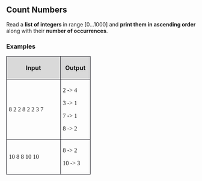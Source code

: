 <H2 LANG="bg-BG" CLASS="western"><SPAN LANG="en-US">Count
	Numbers</SPAN></H2>
<P STYLE="margin-top: 0.06in">Read a <B>list of integers </B>in range
[0…1000] and <B>print them in ascending order</B> along with their
<B>number of occurrences</B>.</P>
<H3 CLASS="western">Examples</H3>
<TABLE WIDTH=216 CELLPADDING=4 CELLSPACING=0>
	<COL WIDTH=131>
	<COL WIDTH=67>
	<TR VALIGN=TOP>
		<TD WIDTH=131 BGCOLOR="#d9d9d9" STYLE="border: 1px solid #00000a; padding-top: 0.04in; padding-bottom: 0.04in; padding-left: 0.06in; padding-right: 0.06in">
			<P ALIGN=CENTER><B>Input</B></P>
		</TD>
		<TD WIDTH=67 BGCOLOR="#d9d9d9" STYLE="border: 1px solid #00000a; padding-top: 0.04in; padding-bottom: 0.04in; padding-left: 0.06in; padding-right: 0.06in">
			<P ALIGN=CENTER><B>Output</B></P>
		</TD>
	</TR>
	<TR>
		<TD WIDTH=131 STYLE="border: 1px solid #00000a; padding-top: 0.04in; padding-bottom: 0.04in; padding-left: 0.06in; padding-right: 0.06in">
			<P><FONT FACE="Consolas, serif">8 2 2 8 2 2 3 7</FONT></P>
		</TD>
		<TD WIDTH=67 STYLE="border: 1px solid #00000a; padding-top: 0.04in; padding-bottom: 0.04in; padding-left: 0.06in; padding-right: 0.06in">
			<P STYLE="margin-bottom: 0in"><FONT FACE="Consolas, serif">2 -&gt;
			4</FONT></P>
			<P STYLE="margin-bottom: 0in"><FONT FACE="Consolas, serif">3 -&gt;
			1</FONT></P>
			<P STYLE="margin-bottom: 0in"><FONT FACE="Consolas, serif">7 -&gt;
			1</FONT></P>
			<P><FONT FACE="Consolas, serif">8 -&gt; 2</FONT></P>
		</TD>
	</TR>
	<TR>
		<TD WIDTH=131 STYLE="border: 1px solid #00000a; padding-top: 0.04in; padding-bottom: 0.04in; padding-left: 0.06in; padding-right: 0.06in">
			<P><FONT FACE="Consolas, serif">10 8 8 10 10</FONT></P>
		</TD>
		<TD WIDTH=67 STYLE="border: 1px solid #00000a; padding-top: 0.04in; padding-bottom: 0.04in; padding-left: 0.06in; padding-right: 0.06in">
			<P STYLE="margin-bottom: 0in"><FONT FACE="Consolas, serif">8 -&gt;
			2</FONT></P>
			<P><FONT FACE="Consolas, serif">10 -&gt; 3</FONT></P>
		</TD>
	</TR>
</TABLE>